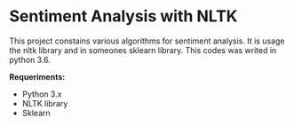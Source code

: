 # Sentiment Analysis with NLTK

This project constains various algorithms for sentiment analysis.
It is usage the nltk library and in someones sklearn library.
This codes was writed in python 3.6.

<b>Requeriments: </b>
<ul>
	<li>Python 3.x </li> 
	<li>NLTK library </li>
	<li>Sklearn </li>
</ul>
